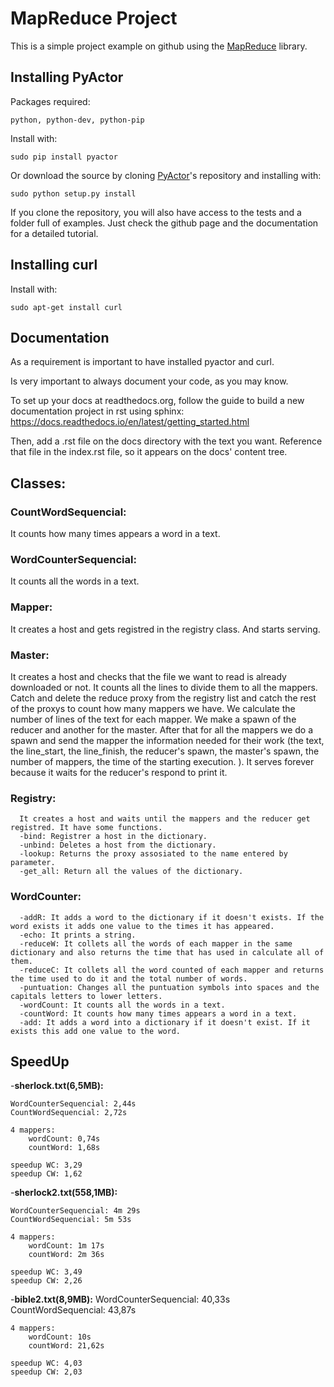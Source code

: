 # MapReduce Project

This is a simple project example on github using the
[MapReduce](https://github.com/jorditoda/MapReduce) library.

## Installing PyActor

Packages required:

    python, python-dev, python-pip

Install with:

    sudo pip install pyactor

Or download the source by cloning [PyActor](https://github.com/pedrotgn/pyactor)'s
repository and installing with:

    sudo python setup.py install

If you clone the repository, you will also have access to the tests and a folder
full of examples. Just check the github page and the documentation for a detailed
tutorial.

## Installing curl

Install with:

    sudo apt-get install curl

## Documentation

As a requirement is important to have installed pyactor and curl.

Is very important to always document your code, as you may know.

To set up your docs at readthedocs.org, follow the guide to build a new documentation project in rst using sphinx: https://docs.readthedocs.io/en/latest/getting_started.html

Then, add a .rst file on the docs directory with the text you want. Reference that file in the index.rst file, so it appears on the docs' content tree.

## Classes:

### CountWordSequencial:

  It counts how many times appears a word in a text.

### WordCounterSequencial:

  It counts all the words in a text.

### Mapper:

  It creates a host and gets registred in the registry class. And starts serving.

### Master:

  It creates a host and checks that the file we want to read is already downloaded or not. It counts all the lines to divide them to all the mappers. Catch and delete the reduce proxy from the registry list and catch the rest of the proxys to count how many mappers we have. We calculate the number of lines of the text for each mapper. We make a spawn of the reducer and another for the master. After that for all the mappers we do a spawn and send the mapper the information needed for their work (the text, the line_start, the line_finish, the reducer's spawn, the master's spawn, the number of mappers, the time of the starting execution. ). It serves forever because it waits for the reducer's respond to print it.

### Registry:
```plain
  It creates a host and waits until the mappers and the reducer get registred. It have some functions.
  -bind: Registrer a host in the dictionary.
  -unbind: Deletes a host from the dictionary.
  -lookup: Returns the proxy assosiated to the name entered by parameter.
  -get_all: Return all the values of the dictionary.
```

### WordCounter:
```plain
  -addR: It adds a word to the dictionary if it doesn't exists. If the word exists it adds one value to the times it has appeared.
  -echo: It prints a string.
  -reduceW: It collets all the words of each mapper in the same dictionary and also returns the time that has used in calculate all of them.
  -reduceC: It collets all the word counted of each mapper and returns the time used to do it and the total number of words.
  -puntuation: Changes all the puntuation symbols into spaces and the capitals letters to lower letters.
  -wordCount: It counts all the words in a text.
  -countWord: It counts how many times appears a word in a text.
  -add: It adds a word into a dictionary if it doesn't exist. If it exists this add one value to the word.
```

## SpeedUp

-**sherlock.txt(6,5MB):**

	WordCounterSequencial: 2,44s
	CountWordSequencial: 2,72s
	
	4 mappers:
		wordCount: 0,74s
		countWord: 1,68s
  
	speedup WC: 3,29
	speedup CW: 1,62

-**sherlock2.txt(558,1MB):**

	WordCounterSequencial: 4m 29s
	CountWordSequencial: 5m 53s

	4 mappers:
		wordCount: 1m 17s
		countWord: 2m 36s
  
	speedup WC: 3,49
	speedup CW: 2,26

-**bible2.txt(8,9MB):**
	WordCounterSequencial: 40,33s
	CountWordSequencial: 43,87s

	4 mappers:
		wordCount: 10s
		countWord: 21,62s
	
	speedup WC: 4,03
	speedup CW: 2,03
